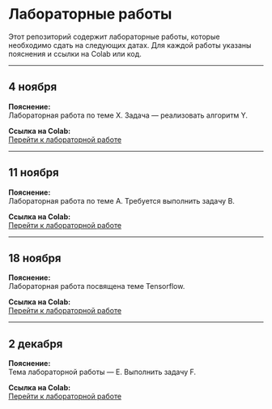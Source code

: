 # Лабораторные работы

Этот репозиторий содержит лабораторные работы, которые необходимо сдать на следующих датах. Для каждой работы указаны пояснения и ссылки на Colab или код.

---

## 4 ноября  
**Пояснение:**  
Лабораторная работа по теме X. Задача — реализовать алгоритм Y.  

**Ссылка на Colab:**  
[Перейти к лабораторной работе](https://colab.research.google.com/your_link_here)

---

## 11 ноября  
**Пояснение:**  
Лабораторная работа по теме A. Требуется выполнить задачу B.  

**Ссылка на Colab:**  
[Перейти к лабораторной работе](https://colab.research.google.com/your_link_here)

---

## 18 ноября  
**Пояснение:**  
Лабораторная работа посвящена теме Tensorflow. 

**Ссылка на Colab:**  
[Перейти к лабораторной работе](https://colab.research.google.com/drive/1ykWut-XNP-dsq2pINSaij_9tXUmtrsVz?usp=sharing)

---

## 2 декабря  
**Пояснение:**  
Тема лабораторной работы — E. Выполнить задачу F.  

**Ссылка на Colab:**  
[Перейти к лабораторной работе](https://colab.research.google.com/your_link_here)
